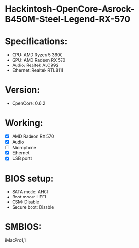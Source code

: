 # Hackintosh-OpenCore-Asrock-B450M-Steel-Legend-RX-570

# Specifications:
* CPU: AMD Ryzen 5 3600
* GPU: AMD Radeon RX 570
* Audio: Realtek ALC892
* Ethernet: Realtek RTL8111

# Version: 
* OpenCore: 0.6.2

# Working:
- [x] AMD Radeon RX 570
- [x] Audio
- [ ] Microphone
- [x] Ethernet
- [x] USB ports

# BIOS setup:
- SATA mode: AHCI
- Boot mode: UEFI
- CSM: Disable
- Secure boot: Disable

# SMBIOS:
iMacPro1,1